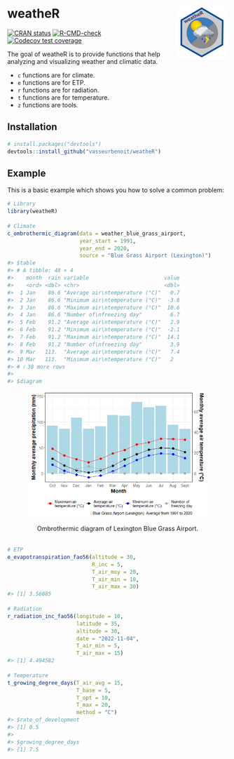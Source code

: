 
<!-- README.md is generated from README.Rmd. Please edit that file -->

# weatheR <img src="man/figures/logo.png" align="right" height="120" alt="" />

<!-- badges: start -->

[![CRAN
status](https://www.r-pkg.org/badges/version/weatheR)](https://CRAN.R-project.org/package=weatheR)
[![R-CMD-check](https://github.com/vasseurbenoit/weatheR/actions/workflows/R-CMD-check.yaml/badge.svg)](https://github.com/vasseurbenoit/weatheR/actions/workflows/R-CMD-check.yaml)
[![Codecov test
coverage](https://codecov.io/gh/vasseurbenoit/weatheR/branch/dev/graph/badge.svg)](https://app.codecov.io/gh/vasseurbenoit/weatheR?branch=dev)
<!-- badges: end -->

The goal of weatheR is to provide functions that help analyzing and
visualizing weather and climatic data.

- `c` functions are for climate.
- `e` functions are for ETP.
- `r` functions are for radiation.
- `t` functions are for temperature.
- `z` functions are tools.

## Installation

``` r
# install.packages("devtools")
devtools::install_github("vasseurbenoit/weatheR")
```

## Example

This is a basic example which shows you how to solve a common problem:

``` r
# Library
library(weatheR)

# Climate
c_ombrothermic_diagram(data = weather_blue_grass_airport,
                       year_start = 1991,
                       year_end = 2020,
                       source = "Blue Grass Airport (Lexington)")
#> $table
#> # A tibble: 48 × 4
#>    month  rain variable                        value
#>    <ord> <dbl> <chr>                           <dbl>
#>  1 Jan    86.6 "Average air\ntemperature (°C)"   0.7
#>  2 Jan    86.6 "Minimum air\ntemperature (°C)"  -3.8
#>  3 Jan    86.6 "Maximum air\ntemperature (°C)"  10.6
#>  4 Jan    86.6 "Number of\nfreezing day"         6.7
#>  5 Feb    91.2 "Average air\ntemperature (°C)"   2.9
#>  6 Feb    91.2 "Minimum air\ntemperature (°C)"  -2.1
#>  7 Feb    91.2 "Maximum air\ntemperature (°C)"  14.1
#>  8 Feb    91.2 "Number of\nfreezing day"         3.9
#>  9 Mar   113.  "Average air\ntemperature (°C)"   7.4
#> 10 Mar   113.  "Minimum air\ntemperature (°C)"   2  
#> # ℹ 38 more rows
#> 
#> $diagram
```

<div class="figure" style="text-align: center">

<img src="man/figures/example-1.png" alt="Ombrothermic diagram of Lexington Blue Grass Airport." width="80%" />
<p class="caption">
Ombrothermic diagram of Lexington Blue Grass Airport.
</p>

</div>

``` r

# ETP
e_evapotranspiration_fao56(altitude = 30,
                           R_inc = 5,
                           T_air_moy = 20,
                           T_air_min = 10,
                           T_air_max = 30)
#> [1] 3.56085

# Radiation
r_radiation_inc_fao56(longitude = 10,
                      latitude = 35,
                      altitude = 30,
                      date = "2022-11-04",
                      T_air_min = 5,
                      T_air_max = 15)
#> [1] 4.494582

# Temperature
t_growing_degree_days(T_air_avg = 15,
                      T_base = 5,
                      T_opt = 10,
                      T_max = 20,
                      method = "C")
#> $rate_of_development
#> [1] 0.5
#> 
#> $growing_degree_days
#> [1] 7.5
```
